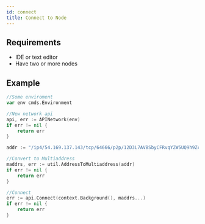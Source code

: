 ```yaml
---
id: connect
title: Connect to Node
---
```


## Requirements

- IDE or text editor
- Have two or more nodes

## Example

```go
//Some enviroment
var env cmds.Environment

//New network api
api, err := APINetwork(env)
if err != nil {
	return err
}

addr := "/ip4/54.169.137.143/tcp/64666/p2p/12D3L7AVBSbyCFRvqYZW5UQ9h9Zc8DyfM8RaRzGGtA3oiR9MF66f"

//Convert to Multiaddress
maddrs, err := util.AddressToMultiaddress(addr)
if err != nil {
	return err
}

//Connect
err := api.Connect(context.Background(), maddrs...)
if err != nil {
	return err
}
```
